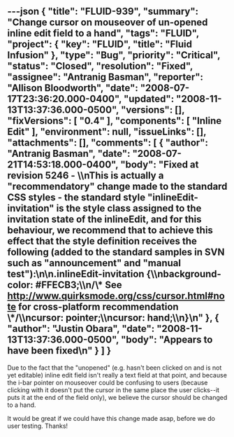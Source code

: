 ---json
{
  "title": "FLUID-939",
  "summary": "Change cursor on mouseover of un-opened inline edit field to a hand",
  "tags": "FLUID",
  "project": {
    "key": "FLUID",
    "title": "Fluid Infusion"
  },
  "type": "Bug",
  "priority": "Critical",
  "status": "Closed",
  "resolution": "Fixed",
  "assignee": "Antranig Basman",
  "reporter": "Allison Bloodworth",
  "date": "2008-07-17T23:36:20.000-0400",
  "updated": "2008-11-13T13:37:36.000-0500",
  "versions": [],
  "fixVersions": [
    "0.4"
  ],
  "components": [
    "Inline Edit"
  ],
  "environment": null,
  "issueLinks": [],
  "attachments": [],
  "comments": [
    {
      "author": "Antranig Basman",
      "date": "2008-07-21T14:53:18.000-0400",
      "body": "Fixed at revision 5246 - \\\nThis is actually a \"recommendatory\" change made to the standard CSS styles - the standard style \"inlineEdit-invitation\" is the style class assigned to the invitation state of the inlineEdit, and for this behaviour, we recommend that to achieve this effect that the style definition receives the following (added to the standard samples in SVN such as \"announcement\" and \"manual test\"):\n\n.inlineEdit-invitation {\\\nbackground-color: #FFECB3;\\\n/\\* See <http://www.quirksmode.org/css/cursor.html#note> for cross-platform recommendation \\*/\\\ncursor: pointer;\\\ncursor: hand;\\\n}\n"
    },
    {
      "author": "Justin Obara",
      "date": "2008-11-13T13:37:36.000-0500",
      "body": "Appears to have been fixed\n"
    }
  ]
}
---
Due to the fact that the "unopened" (e.g. hasn't been clicked on and is not yet editable) inline edit field isn't really a text field at that point, and because the i-bar pointer on mouseover could be confusing to users (because clicking with it doesn't put the cursor in the same place the user clicks--it puts it at the end of the field only), we believe the cursor should be changed to a hand.&#x20;

It would be great if we could have this change made asap, before we do user testing. Thanks!

        